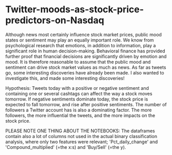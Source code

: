 # Twitter-moods-as-stock-price-predictors-on-Nasdaq
Although news most certainly influence stock market prices, public mood states or sentiment may play an equally important role. We know from psychological research that emotions, in addition to information, play a significant role in human decision-making. Behavioral finance has provided further proof that financial decisions are significantly driven by emotion and mood. It is therefore reasonable to assume that the public mood and sentiment can drive stock market values as much as news. As far as tweets go, some interesting discoveries have already been made. I also wanted to investigate this, and made some interesting discoveries!

Hypothesis:
Tweets today with a positive or negative sentiment and containing one or several cashtags can affect the way a stock moves tomorrow. If negative sentiments dominate today, the stock price is expected to fall tomorrow, and rise after positive sentiments. The number of followers a Twitter account has is also a dominating factor. The more followers, the more influential the tweets, and the more impacts on the stock price.

PLEASE NOTE ONE THING ABOUT THE NOTEBOOKS: The dataframes contain also a lot of columns not used in the actual binary classification analysis, where only two features were relevant; 'Pct_daily_change' and 'Compound_multiplied' (=the x:s) and 'Buy/Sell' (=the y).
